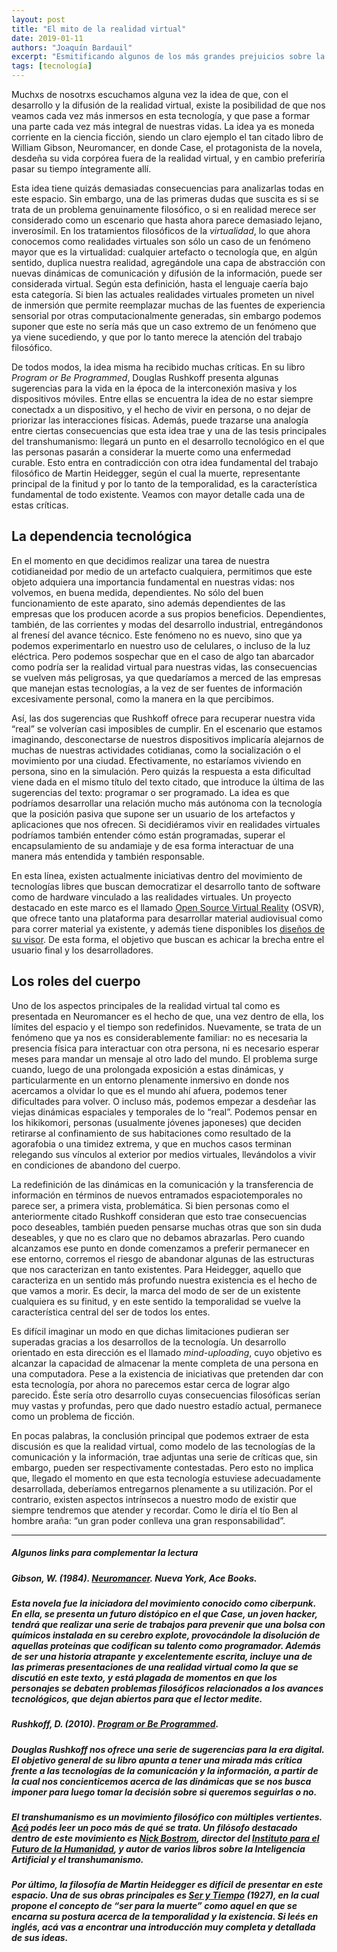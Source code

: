 ```yaml
---
layout: post
title: "El mito de la realidad virtual"
date: 2019-01-11
authors: "Joaquín Bardauil"
excerpt: "Esmitificando algunos de los más grandes prejuicios sobre la realidad virtual."
tags: [tecnología]
---
```

Muchxs de nosotrxs escuchamos alguna vez la idea de que, con el desarrollo y la difusión de la realidad virtual, existe la posibilidad de que nos veamos cada vez más inmersos en esta tecnología, y que pase a formar una parte cada vez más integral de nuestras vidas. La idea ya es moneda corriente en la ciencia ficción, siendo un claro ejemplo el tan citado libro de William Gibson, Neuromancer, en donde Case, el protagonista de la novela, desdeña su vida corpórea fuera de la realidad virtual, y en cambio preferiría pasar su tiempo íntegramente allí.

Esta idea tiene quizás demasiadas consecuencias para analizarlas todas en este espacio. Sin embargo, una de las primeras dudas que suscita es si se trata de un problema genuinamente filosófico, o si en realidad merece ser considerado como un escenario que hasta ahora parece demasiado lejano, inverosímil. En los tratamientos filosóficos de la *virtualidad*, lo que ahora conocemos como realidades virtuales son sólo un caso de un fenómeno mayor que es la virtualidad: cualquier artefacto o tecnología que, en algún sentido, duplica nuestra realidad, agregándole una capa de abstracción con nuevas dinámicas de comunicación y difusión de la información, puede ser considerada virtual. Según esta definición, hasta el lenguaje caería bajo esta categoría. Si bien las actuales realidades virtuales prometen un nivel de inmersión que permite reemplazar muchas de las fuentes de experiencia sensorial por otras computacionalmente generadas, sin embargo podemos suponer que este no sería más que un caso extremo de un fenómeno que ya viene sucediendo, y que por lo tanto merece la atención del trabajo filosófico.

De todos modos, la idea misma ha recibido muchas críticas. En su libro *Program or Be Programmed*, Douglas Rushkoff presenta algunas sugerencias para la vida en la época de la interconexión masiva y los dispositivos móviles. Entre ellas se encuentra la idea de no estar siempre conectadx a un dispositivo, y el hecho de vivir en persona, o no dejar de priorizar las interacciones físicas. Además, puede trazarse una analogía entre ciertas consecuencias que esta idea trae y una de las tesis principales del transhumanismo: llegará un punto en el desarrollo tecnológico en el que las personas pasarán a considerar la muerte como una enfermedad curable. Esto entra en contradicción con otra idea fundamental del trabajo filosófico de Martin Heidegger, según el cual la muerte, representante principal de la finitud y por lo tanto de la temporalidad, es la característica fundamental de todo existente. Veamos con mayor detalle cada una de estas críticas.

## La dependencia tecnológica

En el momento en que decidimos realizar una tarea de nuestra cotidianeidad por medio de un artefacto cualquiera, permitimos que este objeto adquiera una importancia fundamental en nuestras vidas: nos volvemos, en buena medida, dependientes. No sólo del buen funcionamiento de este aparato, sino además dependientes de las empresas que los producen acorde a sus propios beneficios. Dependientes, también, de las corrientes y modas del desarrollo industrial, entregándonos al frenesí del avance técnico. Este fenómeno no es nuevo, sino que ya podemos experimentarlo en nuestro uso de celulares, o incluso de la luz eléctrica. Pero podemos sospechar que en el caso de algo tan abarcador como podría ser la realidad virtual para nuestras vidas, las consecuencias se vuelven más peligrosas, ya que quedaríamos a merced de las empresas que manejan estas tecnologías, a la vez de ser fuentes de información excesivamente personal, como la manera en la que percibimos.

Así, las dos sugerencias que Rushkoff ofrece para recuperar nuestra vida “real” se volverían casi imposibles de cumplir. En el escenario que estamos imaginando, desconectarse de nuestros dispositivos implicaría alejarnos de muchas de nuestras actividades cotidianas, como la socialización o el movimiento por una ciudad. Efectivamente, no estaríamos viviendo en persona, sino en la simulación. Pero quizás la respuesta a esta dificultad viene dada en el mismo título del texto citado, que introduce la última de las sugerencias del texto: programar o ser programado. La idea es que podríamos desarrollar una relación mucho más autónoma con la tecnología que la posición pasiva que supone  ser un usuario de los artefactos y aplicaciones que nos ofrecen. Si decidiéramos vivir en realidades virtuales podríamos también entender cómo están programadas, superar el encapsulamiento de su andamiaje y de esa forma interactuar de una manera más entendida y también responsable.

En esta línea, existen actualmente iniciativas dentro del movimiento de tecnologías libres que buscan democratizar el desarrollo tanto de software como de hardware vinculado a las realidades virtuales. Un proyecto destacado en este marco es el llamado [Open Source Virtual Reality](http://www.osvr.org/) (OSVR), que ofrece tanto una plataforma para desarrollar material audiovisual como para correr material ya existente, y además tiene disponibles los [diseños de su visor](https://github.com/OSVR/OSVR-HDK). De esta forma, el objetivo que buscan es achicar la brecha entre el usuario final y los desarrolladores.


## Los roles del cuerpo

Uno de los aspectos principales de la realidad virtual tal como es presentada en Neuromancer es el hecho de que, una vez dentro de ella, los límites del espacio y el tiempo son redefinidos. Nuevamente, se trata de un fenómeno que ya nos es considerablemente familiar: no es necesaria la presencia física para interactuar con otra persona, ni es necesario esperar meses para mandar un mensaje al otro lado del mundo. El problema surge cuando, luego de una prolongada exposición a estas dinámicas, y particularmente en un entorno plenamente inmersivo en donde nos acercamos a olvidar lo que es el mundo ahí afuera, podemos tener dificultades para volver. O incluso más, podemos empezar a desdeñar las viejas dinámicas espaciales y temporales de lo “real”. Podemos pensar en los hikikomori, personas (usualmente jóvenes japoneses) que deciden retirarse al confinamiento de sus habitaciones como resultado de la agorafobia o una timidez extrema, y que en muchos casos terminan relegando sus vínculos al exterior por medios virtuales, llevándolos a vivir en condiciones de abandono del cuerpo.

La redefinición de las dinámicas en la comunicación y la transferencia de información en términos de nuevos entramados espaciotemporales no parece ser, a primera vista, problemática. Si bien personas como el anteriormente citado Rushkoff consideran que esto trae consecuencias poco deseables, también pueden pensarse muchas otras que son sin duda deseables, y que no es claro que no debamos abrazarlas. Pero cuando alcanzamos ese punto en donde comenzamos a preferir permanecer en ese entorno, corremos el riesgo de abandonar algunas de las estructuras que nos caracterizan en tanto existentes. Para Heidegger, aquello que caracteriza en un sentido más profundo nuestra existencia es el hecho de que vamos a morir. Es decir, la marca del modo de ser de un existente cualquiera es su finitud, y en este sentido la temporalidad se vuelve la característica central del ser de todos los entes. 

Es difícil imaginar un modo en que dichas limitaciones pudieran ser superadas gracias a los desarrollos de la tecnología. Un desarrollo orientado en esta dirección es el llamado *mind-uploading*, cuyo objetivo es alcanzar la capacidad de almacenar la mente completa de una persona en una computadora. Pese a la existencia de iniciativas que pretenden dar con esta tecnología, por ahora no parecemos estar cerca de lograr algo parecido. Éste sería otro desarrollo cuyas consecuencias filosóficas serían muy vastas y profundas, pero que dado nuestro estadío actual, permanece como un problema de ficción.

En pocas palabras, la conclusión principal que podemos extraer de esta discusión es que la realidad virtual, como modelo de las tecnologías de la comunicación y la información, trae adjuntas una serie de críticas que, sin embargo, pueden ser respectivamente contestadas. Pero esto no implica que, llegado el momento en que esta tecnología estuviese adecuadamente desarrollada, deberíamos entregarnos plenamente a su utilización. Por el contrario, existen aspectos intrínsecos a nuestro modo de existir que siempre tendremos que atender y recordar. Como le diría el tío Ben al hombre araña: “un gran poder conlleva una gran responsabilidad”.

---
##### Algunos links para complementar la lectura

##### **Gibson, W. (1984). [Neuromancer](https://www.penguinrandomhouse.com/books/293994/neuromancer-by-william-gibson/). Nueva York, Ace Books.**

##### Esta novela fue la iniciadora del movimiento conocido como ciberpunk. En ella, se presenta un futuro distópico en el que Case, un joven hacker, tendrá que realizar una serie de trabajos para prevenir que una bolsa con químicos instalada en su cerebro explote, provocándole la disolución de aquellas proteínas que codifican su talento como programador. Además de ser una historia atrapante y excelentemente escrita, incluye una de las primeras presentaciones de una realidad virtual como la que se discutió en este texto, y está plagada de momentos en que los personajes se debaten problemas filosóficos relacionados a los avances tecnológicos, que dejan abiertos para que el lector medite.
 

##### **Rushkoff, D. (2010). [Program or Be Programmed](https://rushkoff.com/books/program-or-be-programmed/).**

##### Douglas Rushkoff nos ofrece una serie de sugerencias para la era digital. El objetivo general de su libro apunta a tener una mirada más crítica frente a las tecnologías de la comunicación y la información, a partir de la cual nos concienticemos acerca de las dinámicas que se nos busca imponer para luego tomar la decisión sobre si queremos seguirlas o no. 
 

##### El **transhumanismo** es un movimiento filosófico con múltiples vertientes. [Acá](https://whatistranshumanism.org/) podés leer un poco más de qué se trata. Un filósofo destacado dentro de este movimiento es [Nick Bostrom](https://nickbostrom.com/), director del [Instituto para el Futuro de la Humanidad](https://www.fhi.ox.ac.uk/), y autor de varios libros sobre la Inteligencia Artificial y el transhumanismo.
 
##### Por último, la filosofía de **Martin Heidegger** es difícil de presentar en este espacio. Una de sus obras principales es [Ser y Tiempo](http://www.afoiceeomartelo.com.br/posfsa/Autores/Heidegger,%20Martin/Heidegger%20-%20Ser%20y%20tiempo.pdf) (1927), en la cual propone el concepto de “ser para la muerte” como aquel en que se encarna su postura acerca de la temporalidad y la existencia. Si leés en inglés, acá vas a encontrar una introducción muy completa y detallada de sus ideas.
